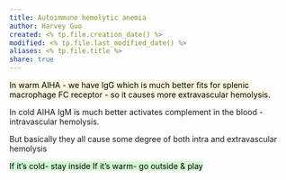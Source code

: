 ```yaml
---
title: Autoimmune hemolytic anemia
author: Harvey Guo
created: <% tp.file.creation_date() %>
modified: <% tp.file.last_modified_date() %>
aliases: <% tp.file.title %>
share: true
---
```


<mark style="background: #FFF3A34A;">In warm AIHA - we have IgG which is much better fits for splenic macrophage FC receptor - so it causes more extravascular hemolysis.

In cold AIHA IgM is much better activates complement in the blood - intravascular hemolysis.</mark>

But basically they all cause some degree of both intra and extravascular hemolysis

<mark style="background: #BBFABBA6;">If it’s cold- stay inside
If it’s warm- go outside & play</mark>